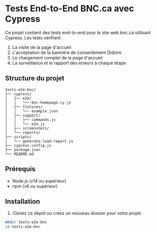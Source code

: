 # Tests End-to-End BNC.ca avec Cypress

Ce projet contient des tests end-to-end pour le site web bnc.ca utilisant Cypress. Les tests vérifient:
1. La visite de la page d'accueil
2. L'acceptation de la bannière de consentement Didomi
3. Le chargement complet de la page d'accueil
4. La surveillance et le rapport des erreurs à chaque étape

## Structure du projet

```
tests-e2e-bnc/
├── cypress/
│   ├── e2e/
│   │   └── bnc-homepage.cy.js
│   ├── fixtures/
│   │   └── example.json
│   ├── support/
│   │   ├── commands.js
│   │   └── e2e.js
│   ├── screenshots/
│   └── reports/
├── scripts/
│   └── generate-load-report.js
├── cypress.config.js
├── package.json
└── README.md
```

## Prérequis

- Node.js (v14 ou supérieur)
- npm (v6 ou supérieur)

## Installation

1. Clonez ce dépôt ou créez un nouveau dossier pour votre projet:

```bash
mkdir tests-e2e-bnc
cd tests-e2e-bnc
